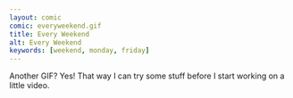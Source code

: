 ```yaml
---
layout: comic
comic: everyweekend.gif
title: Every Weekend
alt: Every Weekend
keywords: [weekend, monday, friday]
---
```


Another GIF? Yes! That way I can try some stuff before I start working on a little video.
